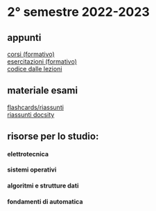 # 2° semestre 2022-2023

## appunti

[corsi (formativo)](https://drive.google.com/drive/folders/1d7ChB3I3Xko_63vfln9n0i8vf8BoIPeT?usp=sharing)<br/>
[esercitazioni (formativo)](https://drive.google.com/drive/folders/1EdjdIf07INo-USxJMxvj81ivSWvDck4u?usp=share_link)<br/>
[codice dalle lezioni]()

## materiale esami

[flashcards/riassunti](https://drive.google.com/drive/folders/1GF6u7PmMlhqB8tPL_7iaKTm1CVo6UDi5?usp=sharing)<br/>
[riassunti docsity]()

## risorse per lo studio:

#### elettrotecnica

#### sistemi operativi

#### algoritmi e strutture dati

#### fondamenti di automatica
